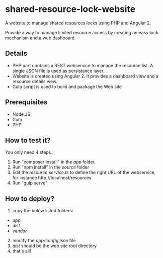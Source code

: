 # shared-resource-lock-website
A website to manage shared resources locks using PHP and Angular 2.

Provide a way to manage limited resource access by creating an easy lock mechanism and a web dashboard.

## Details

* PHP part contains a REST webservice to manage the resource list. A single JSON file is used as persistance layer.
* Website is created using Angular 2. It provides a dashboard view and a resource details view.
* Gulp script is used to build and package the Web site 

## Prerequisites
* Node.JS
* Gulp
* PHP


## How to test it?

You only need 4 steps :

1. Run "composer install" in the _app_ folder.
2. Run "npm install" in the _source_ folder
3. Edit the _resource.service.ts_ to define the right URL of the webservice, for instance http://localhost/resources
4. Run "gulp serve"

## How to deploy?
1. copy the below listed folders:
 * _app_
 * _dist_
 * _vendor_
2. modify the _app/config.json_ file
3. _dist_ should be the web site root directory
4. that's all!
